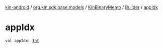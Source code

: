 [kin-android](../../../index.md) / [org.kin.sdk.base.models](../../index.md) / [KinBinaryMemo](../index.md) / [Builder](index.md) / [appIdx](./app-idx.md)

# appIdx

`val appIdx: `[`Int`](https://kotlinlang.org/api/latest/jvm/stdlib/kotlin/-int/index.html)